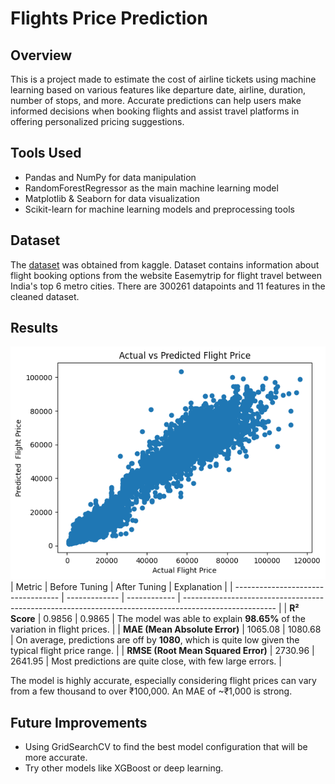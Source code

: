 # Flights Price Prediction

## Overview
This is a project made to  estimate the cost of airline tickets using machine learning based on various features like departure date, airline, duration, number of stops, and more. Accurate predictions can help users make informed decisions when booking flights and assist travel platforms in offering personalized pricing suggestions.

## Tools Used
- Pandas and NumPy for data manipulation
- RandomForestRegressor as the main machine learning model
- Matplotlib & Seaborn for data visualization
- Scikit-learn for machine learning models and preprocessing tools

## Dataset 
The [dataset](https://www.kaggle.com/datasets/shubhambathwal/flight-price-prediction) was obtained from kaggle. Dataset contains information about flight booking options from the website Easemytrip for flight travel between India's top 6 metro cities. There are 300261 datapoints and 11 features in the cleaned dataset.

## Results
![](FlightsPricePrediction/flight.png)
| Metric                             | Before Tuning | After Tuning | Explanation                                                                                           |
| ---------------------------------- | ------------- | ------------ | ----------------------------------------------------------------------------------------------------- |
| **R² Score**                       | 0.9856        | 0.9865       | The model was able to explain **98.65%** of the variation in flight prices.                           |
| **MAE (Mean Absolute Error)**      | 1065.08       | 1080.68      | On average, predictions are off by **1080**, which is quite low given the typical flight price range. |
| **RMSE (Root Mean Squared Error)** | 2730.96       | 2641.95      | Most predictions are quite close, with few large errors.                                              |

The model is highly accurate, especially considering flight prices can vary from a few thousand to over ₹100,000. An MAE of ~₹1,000 is strong.

## Future Improvements
- Using GridSearchCV to find the best model configuration that will be more accurate.
- Try other models like XGBoost or deep learning.
